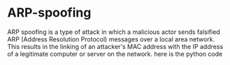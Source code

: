# ARP-spoofing
ARP spoofing is a type of attack in which a malicious actor sends falsified ARP (Address Resolution Protocol) messages over a local area network. This results in the linking of an attacker's MAC address with the IP address of a legitimate computer or server on the network.
here is the python code 

